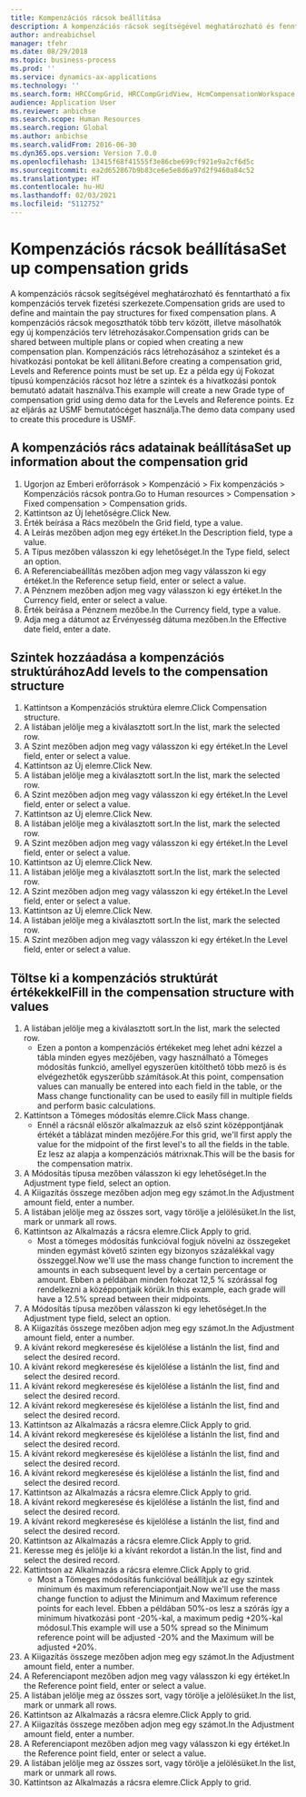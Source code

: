 ```yaml
---
title: Kompenzációs rácsok beállítása
description: A kompenzációs rácsok segítségével meghatározható és fenntartható a fix kompenzációs tervek fizetési szerkezete.
author: andreabichsel
manager: tfehr
ms.date: 08/29/2018
ms.topic: business-process
ms.prod: ''
ms.service: dynamics-ax-applications
ms.technology: ''
ms.search.form: HRCCompGrid, HRCCompGridView, HcmCompensationWorkspace
audience: Application User
ms.reviewer: anbichse
ms.search.scope: Human Resources
ms.search.region: Global
ms.author: anbichse
ms.search.validFrom: 2016-06-30
ms.dyn365.ops.version: Version 7.0.0
ms.openlocfilehash: 13415f68f41555f3e86cbe699cf921e9a2cf6d5c
ms.sourcegitcommit: ea2d652867b9b83ce6e5e8d6a97d2f9460a84c52
ms.translationtype: HT
ms.contentlocale: hu-HU
ms.lasthandoff: 02/03/2021
ms.locfileid: "5112752"
---
```

# <a name="set-up-compensation-grids"></a><span data-ttu-id="333b8-103">Kompenzációs rácsok beállítása</span><span class="sxs-lookup"><span data-stu-id="333b8-103">Set up compensation grids</span></span>

<span data-ttu-id="333b8-104">A kompenzációs rácsok segítségével meghatározható és fenntartható a fix kompenzációs tervek fizetési szerkezete.</span><span class="sxs-lookup"><span data-stu-id="333b8-104">Compensation grids are used to define and maintain the pay structures for fixed compensation plans.</span></span> <span data-ttu-id="333b8-105">A kompenzációs rácsok megoszthatók több terv között, illetve másolhatók egy új kompenzációs terv létrehozásakor.</span><span class="sxs-lookup"><span data-stu-id="333b8-105">Compensation grids can be shared between multiple plans or copied when creating a new compensation plan.</span></span>  <span data-ttu-id="333b8-106">Kompenzációs rács létrehozásához a szinteket és a hivatkozási pontokat be kell állítani.</span><span class="sxs-lookup"><span data-stu-id="333b8-106">Before creating a compensation grid, Levels and Reference points must be set up.</span></span> <span data-ttu-id="333b8-107">Ez a példa egy új Fokozat típusú kompenzációs rácsot hoz létre a szintek és a hivatkozási pontok bemutató adatait használva.</span><span class="sxs-lookup"><span data-stu-id="333b8-107">This example will create a new Grade type of compensation grid using demo data for the Levels and Reference points.</span></span> <span data-ttu-id="333b8-108">Ez az eljárás az USMF bemutatócéget használja.</span><span class="sxs-lookup"><span data-stu-id="333b8-108">The demo data company used to create this procedure is USMF.</span></span>


## <a name="set-up-information-about-the-compensation-grid"></a><span data-ttu-id="333b8-109">A kompenzációs rács adatainak beállítása</span><span class="sxs-lookup"><span data-stu-id="333b8-109">Set up information about the compensation grid</span></span>
1. <span data-ttu-id="333b8-110">Ugorjon az Emberi erőforrások > Kompenzáció > Fix kompenzációs > Kompenzációs rácsok pontra.</span><span class="sxs-lookup"><span data-stu-id="333b8-110">Go to Human resources > Compensation > Fixed compensation > Compensation grids.</span></span>
2. <span data-ttu-id="333b8-111">Kattintson az Új lehetőségre.</span><span class="sxs-lookup"><span data-stu-id="333b8-111">Click New.</span></span>
3. <span data-ttu-id="333b8-112">Érték beírása a Rács mezőbe</span><span class="sxs-lookup"><span data-stu-id="333b8-112">In the Grid field, type a value.</span></span>
4. <span data-ttu-id="333b8-113">A Leírás mezőben adjon meg egy értéket.</span><span class="sxs-lookup"><span data-stu-id="333b8-113">In the Description field, type a value.</span></span>
5. <span data-ttu-id="333b8-114">A Típus mezőben válasszon ki egy lehetőséget.</span><span class="sxs-lookup"><span data-stu-id="333b8-114">In the Type field, select an option.</span></span>
6. <span data-ttu-id="333b8-115">A Referenciabeállítás mezőben adjon meg vagy válasszon ki egy értéket.</span><span class="sxs-lookup"><span data-stu-id="333b8-115">In the Reference setup field, enter or select a value.</span></span>
7. <span data-ttu-id="333b8-116">A Pénznem mezőben adjon meg vagy válasszon ki egy értéket.</span><span class="sxs-lookup"><span data-stu-id="333b8-116">In the Currency field, enter or select a value.</span></span>
8. <span data-ttu-id="333b8-117">Érték beírása a Pénznem mezőbe.</span><span class="sxs-lookup"><span data-stu-id="333b8-117">In the Currency field, type a value.</span></span>
9. <span data-ttu-id="333b8-118">Adja meg a dátumot az Érvényesség dátuma mezőben.</span><span class="sxs-lookup"><span data-stu-id="333b8-118">In the Effective date field, enter a date.</span></span>

## <a name="add-levels-to-the-compensation-structure"></a><span data-ttu-id="333b8-119">Szintek hozzáadása a kompenzációs struktúrához</span><span class="sxs-lookup"><span data-stu-id="333b8-119">Add levels to the compensation structure</span></span>
1. <span data-ttu-id="333b8-120">Kattintson a Kompenzációs struktúra elemre.</span><span class="sxs-lookup"><span data-stu-id="333b8-120">Click Compensation structure.</span></span>
2. <span data-ttu-id="333b8-121">A listában jelölje meg a kiválasztott sort.</span><span class="sxs-lookup"><span data-stu-id="333b8-121">In the list, mark the selected row.</span></span>
3. <span data-ttu-id="333b8-122">A Szint mezőben adjon meg vagy válasszon ki egy értéket.</span><span class="sxs-lookup"><span data-stu-id="333b8-122">In the Level field, enter or select a value.</span></span>
4. <span data-ttu-id="333b8-123">Kattintson az Új elemre.</span><span class="sxs-lookup"><span data-stu-id="333b8-123">Click New.</span></span>
5. <span data-ttu-id="333b8-124">A listában jelölje meg a kiválasztott sort.</span><span class="sxs-lookup"><span data-stu-id="333b8-124">In the list, mark the selected row.</span></span>
6. <span data-ttu-id="333b8-125">A Szint mezőben adjon meg vagy válasszon ki egy értéket.</span><span class="sxs-lookup"><span data-stu-id="333b8-125">In the Level field, enter or select a value.</span></span>
7. <span data-ttu-id="333b8-126">Kattintson az Új elemre.</span><span class="sxs-lookup"><span data-stu-id="333b8-126">Click New.</span></span>
8. <span data-ttu-id="333b8-127">A listában jelölje meg a kiválasztott sort.</span><span class="sxs-lookup"><span data-stu-id="333b8-127">In the list, mark the selected row.</span></span>
9. <span data-ttu-id="333b8-128">A Szint mezőben adjon meg vagy válasszon ki egy értéket.</span><span class="sxs-lookup"><span data-stu-id="333b8-128">In the Level field, enter or select a value.</span></span>
10. <span data-ttu-id="333b8-129">Kattintson az Új elemre.</span><span class="sxs-lookup"><span data-stu-id="333b8-129">Click New.</span></span>
11. <span data-ttu-id="333b8-130">A listában jelölje meg a kiválasztott sort.</span><span class="sxs-lookup"><span data-stu-id="333b8-130">In the list, mark the selected row.</span></span>
12. <span data-ttu-id="333b8-131">A Szint mezőben adjon meg vagy válasszon ki egy értéket.</span><span class="sxs-lookup"><span data-stu-id="333b8-131">In the Level field, enter or select a value.</span></span>
13. <span data-ttu-id="333b8-132">Kattintson az Új elemre.</span><span class="sxs-lookup"><span data-stu-id="333b8-132">Click New.</span></span>
14. <span data-ttu-id="333b8-133">A listában jelölje meg a kiválasztott sort.</span><span class="sxs-lookup"><span data-stu-id="333b8-133">In the list, mark the selected row.</span></span>
15. <span data-ttu-id="333b8-134">A Szint mezőben adjon meg vagy válasszon ki egy értéket.</span><span class="sxs-lookup"><span data-stu-id="333b8-134">In the Level field, enter or select a value.</span></span>

## <a name="fill-in-the-compensation-structure-with-values"></a><span data-ttu-id="333b8-135">Töltse ki a kompenzációs struktúrát értékekkel</span><span class="sxs-lookup"><span data-stu-id="333b8-135">Fill in the compensation structure with values</span></span>
1. <span data-ttu-id="333b8-136">A listában jelölje meg a kiválasztott sort.</span><span class="sxs-lookup"><span data-stu-id="333b8-136">In the list, mark the selected row.</span></span>
    * <span data-ttu-id="333b8-137">Ezen a ponton a kompenzációs értékeket meg lehet adni kézzel a tábla minden egyes mezőjében, vagy használható a Tömeges módosítás funkció, amellyel egyszerűen kitölthető több mező is és elvégezhetők egyszerűbb számítások.</span><span class="sxs-lookup"><span data-stu-id="333b8-137">At this point, compensation values can manually be entered into each field in the table, or the Mass change functionality can be used to easily fill in multiple fields and perform basic calculations.</span></span>  
2. <span data-ttu-id="333b8-138">Kattintson a Tömeges módosítás elemre.</span><span class="sxs-lookup"><span data-stu-id="333b8-138">Click Mass change.</span></span>
    * <span data-ttu-id="333b8-139">Ennél a rácsnál először alkalmazzuk az első szint középpontjának értékét a táblázat minden mezőjére.</span><span class="sxs-lookup"><span data-stu-id="333b8-139">For this grid, we'll first apply the value for the midpoint of the first level's to all the fields in the table.</span></span> <span data-ttu-id="333b8-140">Ez lesz az alapja a kompenzációs mátrixnak.</span><span class="sxs-lookup"><span data-stu-id="333b8-140">This will be the basis for the compensation matrix.</span></span>  
3. <span data-ttu-id="333b8-141">A Módosítás típusa mezőben válasszon ki egy lehetőséget.</span><span class="sxs-lookup"><span data-stu-id="333b8-141">In the Adjustment type field, select an option.</span></span>
4. <span data-ttu-id="333b8-142">A Kiigazítás összege mezőben adjon meg egy számot.</span><span class="sxs-lookup"><span data-stu-id="333b8-142">In the Adjustment amount field, enter a number.</span></span>
5. <span data-ttu-id="333b8-143">A listában jelölje meg az összes sort, vagy törölje a jelölésüket.</span><span class="sxs-lookup"><span data-stu-id="333b8-143">In the list, mark or unmark all rows.</span></span>
6. <span data-ttu-id="333b8-144">Kattintson az Alkalmazás a rácsra elemre.</span><span class="sxs-lookup"><span data-stu-id="333b8-144">Click Apply to grid.</span></span>
    * <span data-ttu-id="333b8-145">Most a tömeges módosítás funkcióval fogjuk növelni az összegeket minden egymást követő szinten egy bizonyos százalékkal vagy összeggel.</span><span class="sxs-lookup"><span data-stu-id="333b8-145">Now we'll use the mass change function to increment the amounts in each subsequent level by a certain percentage or amount.</span></span> <span data-ttu-id="333b8-146">Ebben a példában minden fokozat 12,5 % szórással fog rendelkezni a középpontjaik körük.</span><span class="sxs-lookup"><span data-stu-id="333b8-146">In this example, each grade will have a 12.5% spread between their midpoints.</span></span>  
7. <span data-ttu-id="333b8-147">A Módosítás típusa mezőben válasszon ki egy lehetőséget.</span><span class="sxs-lookup"><span data-stu-id="333b8-147">In the Adjustment type field, select an option.</span></span>
8. <span data-ttu-id="333b8-148">A Kiigazítás összege mezőben adjon meg egy számot.</span><span class="sxs-lookup"><span data-stu-id="333b8-148">In the Adjustment amount field, enter a number.</span></span>
9. <span data-ttu-id="333b8-149">A kívánt rekord megkeresése és kijelölése a listán</span><span class="sxs-lookup"><span data-stu-id="333b8-149">In the list, find and select the desired record.</span></span>
10. <span data-ttu-id="333b8-150">A kívánt rekord megkeresése és kijelölése a listán</span><span class="sxs-lookup"><span data-stu-id="333b8-150">In the list, find and select the desired record.</span></span>
11. <span data-ttu-id="333b8-151">A kívánt rekord megkeresése és kijelölése a listán</span><span class="sxs-lookup"><span data-stu-id="333b8-151">In the list, find and select the desired record.</span></span>
12. <span data-ttu-id="333b8-152">A kívánt rekord megkeresése és kijelölése a listán</span><span class="sxs-lookup"><span data-stu-id="333b8-152">In the list, find and select the desired record.</span></span>
13. <span data-ttu-id="333b8-153">Kattintson az Alkalmazás a rácsra elemre.</span><span class="sxs-lookup"><span data-stu-id="333b8-153">Click Apply to grid.</span></span>
14. <span data-ttu-id="333b8-154">A kívánt rekord megkeresése és kijelölése a listán</span><span class="sxs-lookup"><span data-stu-id="333b8-154">In the list, find and select the desired record.</span></span>
15. <span data-ttu-id="333b8-155">A kívánt rekord megkeresése és kijelölése a listán</span><span class="sxs-lookup"><span data-stu-id="333b8-155">In the list, find and select the desired record.</span></span>
16. <span data-ttu-id="333b8-156">A kívánt rekord megkeresése és kijelölése a listán</span><span class="sxs-lookup"><span data-stu-id="333b8-156">In the list, find and select the desired record.</span></span>
17. <span data-ttu-id="333b8-157">Kattintson az Alkalmazás a rácsra elemre.</span><span class="sxs-lookup"><span data-stu-id="333b8-157">Click Apply to grid.</span></span>
18. <span data-ttu-id="333b8-158">A kívánt rekord megkeresése és kijelölése a listán</span><span class="sxs-lookup"><span data-stu-id="333b8-158">In the list, find and select the desired record.</span></span>
19. <span data-ttu-id="333b8-159">A kívánt rekord megkeresése és kijelölése a listán</span><span class="sxs-lookup"><span data-stu-id="333b8-159">In the list, find and select the desired record.</span></span>
20. <span data-ttu-id="333b8-160">Kattintson az Alkalmazás a rácsra elemre.</span><span class="sxs-lookup"><span data-stu-id="333b8-160">Click Apply to grid.</span></span>
21. <span data-ttu-id="333b8-161">Keresse meg és jelölje ki a kívánt rekordot a listán.</span><span class="sxs-lookup"><span data-stu-id="333b8-161">In the list, find and select the desired record.</span></span>
22. <span data-ttu-id="333b8-162">Kattintson az Alkalmazás a rácsra elemre.</span><span class="sxs-lookup"><span data-stu-id="333b8-162">Click Apply to grid.</span></span>
    * <span data-ttu-id="333b8-163">Most a Tömeges módosítás funkcióval beállítjuk az egy szintek minimum és maximum referenciapontjait.</span><span class="sxs-lookup"><span data-stu-id="333b8-163">Now we'll use the mass change function to adjust the Minimum and Maximum reference points for each level.</span></span> <span data-ttu-id="333b8-164">Ebben a példában 50%-os lesz a szórás így a minimum hivatkozási pont -20%-kal, a maximum pedig +20%-kal módosul.</span><span class="sxs-lookup"><span data-stu-id="333b8-164">This example will use a 50% spread so the Minimum reference point will be adjusted -20% and the Maximum will be adjusted +20%.</span></span>  
23. <span data-ttu-id="333b8-165">A Kiigazítás összege mezőben adjon meg egy számot.</span><span class="sxs-lookup"><span data-stu-id="333b8-165">In the Adjustment amount field, enter a number.</span></span>
24. <span data-ttu-id="333b8-166">A Referenciapont mezőben adjon meg vagy válasszon ki egy értéket.</span><span class="sxs-lookup"><span data-stu-id="333b8-166">In the Reference point field, enter or select a value.</span></span>
25. <span data-ttu-id="333b8-167">A listában jelölje meg az összes sort, vagy törölje a jelölésüket.</span><span class="sxs-lookup"><span data-stu-id="333b8-167">In the list, mark or unmark all rows.</span></span>
26. <span data-ttu-id="333b8-168">Kattintson az Alkalmazás a rácsra elemre.</span><span class="sxs-lookup"><span data-stu-id="333b8-168">Click Apply to grid.</span></span>
27. <span data-ttu-id="333b8-169">A Kiigazítás összege mezőben adjon meg egy számot.</span><span class="sxs-lookup"><span data-stu-id="333b8-169">In the Adjustment amount field, enter a number.</span></span>
28. <span data-ttu-id="333b8-170">A Referenciapont mezőben adjon meg vagy válasszon ki egy értéket.</span><span class="sxs-lookup"><span data-stu-id="333b8-170">In the Reference point field, enter or select a value.</span></span>
29. <span data-ttu-id="333b8-171">A listában jelölje meg az összes sort, vagy törölje a jelölésüket.</span><span class="sxs-lookup"><span data-stu-id="333b8-171">In the list, mark or unmark all rows.</span></span>
30. <span data-ttu-id="333b8-172">Kattintson az Alkalmazás a rácsra elemre.</span><span class="sxs-lookup"><span data-stu-id="333b8-172">Click Apply to grid.</span></span>

